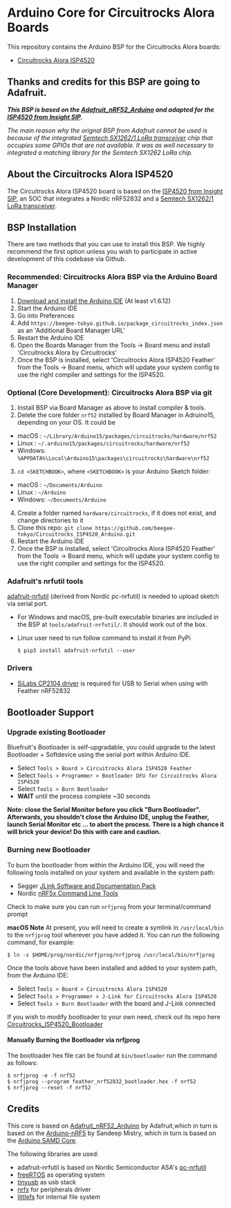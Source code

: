# Arduino Core for Circuitrocks Alora Boards

This repository contains the Arduino BSP for the Circuitrocks Alora boards:

- [Circuitrocks Alora ISP4520](https://www.circuit.rocks)

## Thanks and credits for this BSP are going to Adafruit.    

**_This BSP is based on the [Adafruit_nRF52_Arduino](https://github.com/adafruit/Adafruit_nRF52_Arduino) and adapted for the [ISP4520 from Insight SIP](https://www.insightsip.com/products/combo-smart-modules/isp4520)._**    

_The main reason why the orignal BSP from Adafruit cannot be used is because of the integrated [Semtech SX1262/1 LoRa transceiver](https://www.semtech.com/products/wireless-rf/lora-transceivers/sx1262) chip that occupies some GPIOs that are not available. It was as well necessary to integrated a matching library for the Semtech SX1262 LoRa chip._

## About the Circuitrocks Alora ISP4520    
The Circuitrocks Alora ISP4520 board is based on the [ISP4520 from Insight SIP](https://www.insightsip.com/products/combo-smart-modules/isp4520), an SOC that integrates a Nordic nRF52832 and a [Semtech SX1262/1 LoRa transceiver](https://www.semtech.com/products/wireless-rf/lora-transceivers/sx1262).

## BSP Installation

There are two methods that you can use to install this BSP. We highly recommend the first option unless you wish to participate in active development of this codebase via Github.

### Recommended: Circuitrocks Alora BSP via the Arduino Board Manager

 1. [Download and install the Arduino IDE](https://www.arduino.cc/en/Main/Software) (At least v1.6.12)
 2. Start the Arduino IDE
 3. Go into Preferences
 4. Add `https://beegee-tokyo.github.io/package_circuitrocks_index.json` as an 'Additional Board Manager URL'
 5. Restart the Arduino IDE
 6. Open the Boards Manager from the Tools -> Board menu and install 'Circuitrocks Alora by Circuitrocks'
 7. Once the BSP is installed, select 'Circuitrocks Alora ISP4520 Feather' from the Tools -> Board menu, which will update your system config to use the right compiler and settings for the ISP4520.

### Optional (Core Development): Circuitrocks Alora BSP via git

 1. Install BSP via Board Manager as above to install compiler & tools.
 2. Delete the core folder `nrf52` installed by Board Manager in Adruino15, depending on your OS. It could be
  * macOS  : `~/Library/Arduino15/packages/circuitrocks/hardware/nrf52`
  * Linux  : `~/.arduino15/packages/circuitrocks/hardware/nrf52`
  * Windows: `%APPDATA%\Local\Arduino15\packages\circuitrocks\hardware\nrf52`
 3. `cd <SKETCHBOOK>`, where `<SKETCHBOOK>` is your Arduino Sketch folder:
  * macOS  : `~/Documents/Arduino`
  * Linux  : `~/Arduino`
  * Windows: `~/Documents/Arduino`
 4. Create a folder named `hardware/circuitrocks`, if it does not exist, and change directories to it
 5. Clone this repo: `git clone https://github.com/beegee-tokyo/Circuitrocks_ISP4520_Arduino.git`
 6. Restart the Arduino IDE
 7. Once the BSP is installed, select 'Circuitrocks Alora ISP4520 Feather' from the Tools -> Board menu, which will update your system config to use the right compiler and settings for the ISP4520.

### Adafruit's nrfutil tools

[adafruit-nrfutil](https://github.com/adafruit/Adafruit_nRF52_nrfutil) (derived from Nordic pc-nrfutil) is needed to upload sketch via serial port.

- For Windows and macOS, pre-built executable binaries are included in the BSP at `tools/adafruit-nrfutil/`. It should work out of the box.
- Linux user need to run follow command to install it from PyPi

    ```
    $ pip3 install adafruit-nrfutil --user
	```

### Drivers

- [SiLabs CP2104 driver](http://www.silabs.com/products/mcu/pages/usbtouartbridgevcpdrivers.aspx) is required for USB to Serial when using with Feather nRF52832

## Bootloader Support

### Upgrade existing Bootloader

Bluefruit's Bootloader is self-upgradable, you could upgrade to the latest Bootloader + Softdevice using the serial port within Arduino IDE.

- Select `Tools > Board > Circuitrocks Alora ISP4520 Feather`
- Select `Tools > Programmer > Bootloader DFU for Circuitrocks Alora ISP4520`
- Select `Tools > Burn Bootloader`
- **WAIT** until the process complete ~30 seconds

**Note: close the Serial Monitor before you click "Burn Bootloader". Afterwards, you shouldn't close the Arduino IDE, unplug the Feather, launch Serial Monitor etc ... to abort the process. There is a high chance it will brick your device! Do this with care and caution.**

### Burning new Bootloader

To burn the bootloader from within the Arduino IDE, you will need the following tools installed
on your system and available in the system path:

- Segger [JLink Software and Documentation Pack](https://www.segger.com/downloads/jlink)
- Nordic [nRF5x Command Line Tools](http://infocenter.nordicsemi.com/index.jsp?topic=%2Fcom.nordic.infocenter.tools%2Fdita%2Ftools%2Fnrf5x_command_line_tools%2Fnrf5x_installation.html)

Check to make sure you can run `nrfjprog` from your terminal/command prompt

**macOS Note** At present, you will need to create a symlink in `/usr/local/bin` to the
`nrfjprog` tool wherever you have added it. You can run the following command, for example:

```
$ ln -s $HOME/prog/nordic/nrfjprog/nrfjprog /usr/local/bin/nrfjprog
```

Once the tools above have been installed and added to your system path, from the Arduino IDE:

- Select `Tools > Board > Circuitrocks Alora ISP4520`
- Select `Tools > Programmer > J-Link for Circuitrocks Alora ISP4520`
- Select `Tools > Burn Bootloader` with the board and J-Link connected

If you wish to modify bootloader to your own need, check out its repo here [Circuitrocks_ISP4520_Bootloader](https://github.com/beegee-tokyo/Circuitrocks_ISP4520_Bootloader)

#### Manually Burning the Bootloader via nrfjprog

The bootloader hex file can be found at `bin/bootloader` run the command as follows:

```
$ nrfjprog -e -f nrf52
$ nrfjprog --program feather_nrf52832_bootloader.hex -f nrf52
$ nrfjprog --reset -f nrf52
```

## Credits

This core is based on [Adafruit_nRF52_Arduino](https://github.com/adafruit/Adafruit_nRF52_Arduino) by Adafruit,which in turn is based on the [Arduino-nRF5](https://github.com/sandeepmistry/arduino-nRF5) by Sandeep Mistry,
which in turn is based on the [Arduino SAMD Core](https://github.com/arduino/ArduinoCore-samd).

The following libraries are used:

- adafruit-nrfutil is based on Nordic Semiconductor ASA's [pc-nrfutil](https://github.com/NordicSemiconductor/pc-nrfutil)
- [freeRTOS](https://www.freertos.org/) as operating system
- [tinyusb](https://github.com/hathach/tinyusb) as usb stack
- [nrfx](https://github.com/NordicSemiconductor/nrfx) for peripherals driver
- [littlefs](https://github.com/ARMmbed/littlefs) for internal file system
